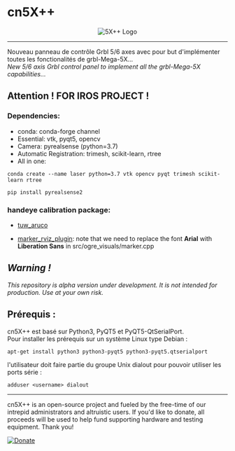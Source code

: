 # cn5X++

<p align="center">
  <img src="https://github.com/fra589/cn5X/blob/master/images/XYZAB.svg" alt="5X++ Logo" />
</p>  

-------------

Nouveau panneau de contrôle Grbl 5/6 axes avec pour but d'implémenter toutes les fonctionalités de grbl-Mega-5X...  
*New 5/6 axis Grbl control panel to implement all the grbl-Mega-5X capabilities...*

## Attention ! FOR IROS PROJECT !

### Dependencies:
* conda: conda-forge channel
* Essential: vtk, pyqt5, opencv
* Camera: pyrealsense (python=3.7) 
* Automatic Registration: trimesh, scikit-learn, rtree
* All in one:
```
conda create --name laser python=3.7 vtk opencv pyqt trimesh scikit-learn rtree 
```
```
pip install pyrealsense2
```


### handeye calibration package:
* [tuw\_aruco](http://wiki.ros.org/tuw_aruco?distro=melodic)

* [marker\_rviz\_plugin](http://wiki.ros.org/marker_rviz_plugin): note that we need to replace the font **Arial** with **Liberation Sans** in src/ogre_visuals/marker.cpp

## *Warning !*
*This repository is alpha version under development. It is not intended for production.
Use at your own risk.*

## Prérequis :
cn5X++ est basé sur Python3, PyQT5 et PyQT5-QtSerialPort.  
Pour installer les prérequis sur un système Linux type Debian :
```
apt-get install python3 python3-pyqt5 python3-pyqt5.qtserialport
```

l'utilisateur doit faire partie du groupe Unix dialout pour pouvoir utiliser les ports série :  
```
adduser <username> dialout
```

-------------
cn5X++ is an open-source project and fueled by the free-time of our intrepid administrators and altruistic users. If you'd like to donate, all proceeds will be used to help fund supporting hardware and testing equipment. Thank you!

[![Donate](https://www.paypalobjects.com/en_US/i/btn/btn_donate_LG.gif)](https://paypal.me/pools/c/842hNSm2It)
